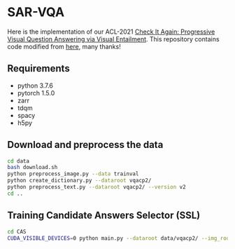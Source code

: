 # SAR-VQA
Here is the implementation of our ACL-2021 [Check It Again: Progressive Visual Question Answering via Visual Entailment](https://arxiv.org/).
This repository contains code modified from [here](https://github.com/CrossmodalGroup/SSL-VQA), many thanks!
## Requirements
* python 3.7.6
* pytorch 1.5.0
* zarr
* tdqm
* spacy
* h5py

## Download and preprocess the data
```Bash
cd data 
bash download.sh
python preprocess_image.py --data trainval
python create_dictionary.py --dataroot vqacp2/
python preprocess_text.py --dataroot vqacp2/ --version v2
cd ..
```

## Training Candidate Answers Selector (SSL)
```Bash
cd CAS
CUDA_VISIBLE_DEVICES=0 python main.py --dataroot data/vqacp2/ --img_root data/coco/ --output saved_models_cp2/ --self_loss_weight 3 --ml_loss 
```
